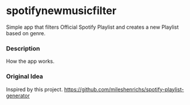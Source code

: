 # spotifynewmusicfilter
Simple app that filters Official Spotify Playlist and creates a new Playlist based on genre.

### Description
How the app works.


### Original Idea
Inspired by this project. 
https://github.com/mileshenrichs/spotify-playlist-generator




 